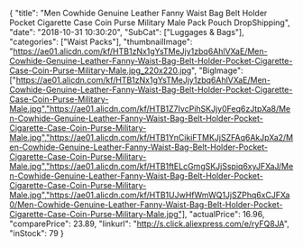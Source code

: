 {
	"title": "Men Cowhide Genuine Leather Fanny Waist Bag Belt Holder Pocket Cigarette Case Coin Purse Military Male Pack Pouch DropShipping",
	"date": "2018-10-31 10:30:20",
	"SubCat": ["Luggages & Bags"],
	"categories": ["Waist Packs"],
	"thumbnailImage": "https://ae01.alicdn.com/kf/HTB1zNx1gYsTMeJjy1zbq6AhlVXaE/Men-Cowhide-Genuine-Leather-Fanny-Waist-Bag-Belt-Holder-Pocket-Cigarette-Case-Coin-Purse-Military-Male.jpg_220x220.jpg",
	"BigImage": ["https://ae01.alicdn.com/kf/HTB1zNx1gYsTMeJjy1zbq6AhlVXaE/Men-Cowhide-Genuine-Leather-Fanny-Waist-Bag-Belt-Holder-Pocket-Cigarette-Case-Coin-Purse-Military-Male.jpg","https://ae01.alicdn.com/kf/HTB1Z7IvcPihSKJjy0Feq6zJtpXa8/Men-Cowhide-Genuine-Leather-Fanny-Waist-Bag-Belt-Holder-Pocket-Cigarette-Case-Coin-Purse-Military-Male.jpg","https://ae01.alicdn.com/kf/HTB1YnCikiFTMKJjSZFAq6AkJpXa2/Men-Cowhide-Genuine-Leather-Fanny-Waist-Bag-Belt-Holder-Pocket-Cigarette-Case-Coin-Purse-Military-Male.jpg","https://ae01.alicdn.com/kf/HTB1ftELcGmgSKJjSspiq6xyJFXaJ/Men-Cowhide-Genuine-Leather-Fanny-Waist-Bag-Belt-Holder-Pocket-Cigarette-Case-Coin-Purse-Military-Male.jpg","https://ae01.alicdn.com/kf/HTB1UJwHfWmWQ1JjSZPhq6xCJFXa0/Men-Cowhide-Genuine-Leather-Fanny-Waist-Bag-Belt-Holder-Pocket-Cigarette-Case-Coin-Purse-Military-Male.jpg"],
	"actualPrice": 16.96,
	"comparePrice": 23.89,
	"linkurl": "http://s.click.aliexpress.com/e/ryFQ8JA",
	"inStock": 79
}
